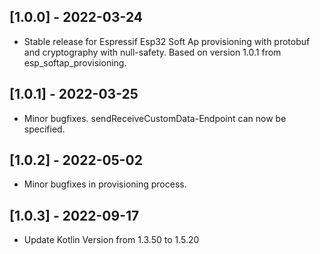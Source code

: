 ## [1.0.0] - 2022-03-24
 
* Stable release for Espressif Esp32 Soft Ap provisioning with protobuf and cryptography with null-safety. Based on version 1.0.1 from esp_softap_provisioning.


## [1.0.1] - 2022-03-25

* Minor bugfixes. sendReceiveCustomData-Endpoint can now be specified.


## [1.0.2] - 2022-05-02

* Minor bugfixes in provisioning process.

## [1.0.3] - 2022-09-17

* Update Kotlin Version from 1.3.50 to 1.5.20